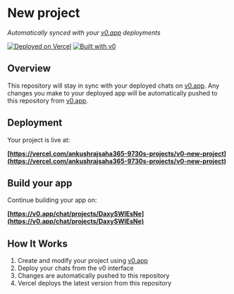 # New project

*Automatically synced with your [v0.app](https://v0.app) deployments*

[![Deployed on Vercel](https://img.shields.io/badge/Deployed%20on-Vercel-black?style=for-the-badge&logo=vercel)](https://vercel.com/ankushrajsaha365-9730s-projects/v0-new-project)
[![Built with v0](https://img.shields.io/badge/Built%20with-v0.app-black?style=for-the-badge)](https://v0.app/chat/projects/DaxySWlEsNe)

## Overview

This repository will stay in sync with your deployed chats on [v0.app](https://v0.app).
Any changes you make to your deployed app will be automatically pushed to this repository from [v0.app](https://v0.app).

## Deployment

Your project is live at:

**[https://vercel.com/ankushrajsaha365-9730s-projects/v0-new-project](https://vercel.com/ankushrajsaha365-9730s-projects/v0-new-project)**

## Build your app

Continue building your app on:

**[https://v0.app/chat/projects/DaxySWlEsNe](https://v0.app/chat/projects/DaxySWlEsNe)**

## How It Works

1. Create and modify your project using [v0.app](https://v0.app)
2. Deploy your chats from the v0 interface
3. Changes are automatically pushed to this repository
4. Vercel deploys the latest version from this repository